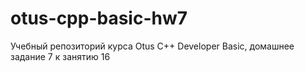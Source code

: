 # otus-cpp-basic-hw7
Учебный репозиторий курса Otus C++ Developer Basic, домашнее задание 7 к занятию 16

